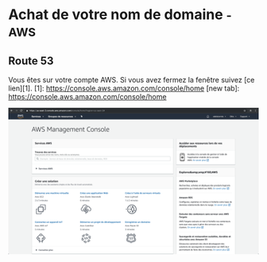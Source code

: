 # Achat de votre nom de domaine <small>- AWS</small>

## Route 53

Vous êtes sur votre compte AWS. Si vous avez fermez la fenêtre suivez [ce lien][1].
[1]: https://console.aws.amazon.com/console/home
[new tab]: https://console.aws.amazon.com/console/home

[![Material for MkDocs](assets/images/aws/nomdedomaine/0.png)](assets/images/aws/nomdedomaine/0.png)

